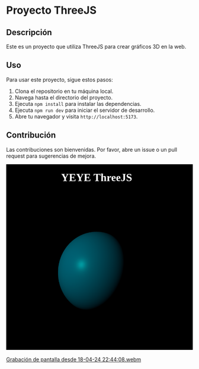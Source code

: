 # Proyecto ThreeJS

## Descripción

Este es un proyecto que utiliza ThreeJS para crear gráficos 3D en la web.

## Uso

Para usar este proyecto, sigue estos pasos:

1. Clona el repositorio en tu máquina local.
2. Navega hasta el directorio del proyecto.
3. Ejecuta `npm install` para instalar las dependencias.
4. Ejecuta `npm run dev` para iniciar el servidor de desarrollo.
5. Abre tu navegador y visita `http://localhost:5173`.

## Contribución

Las contribuciones son bienvenidas. Por favor, abre un issue o un pull request para sugerencias de mejora.

![alt text](image.png)

[Grabación de pantalla desde 18-04-24 22:44:08.webm](https://github.com/Jerdirlson/ThreeJS/assets/85373298/9454b0e7-0cae-4656-95f1-f420566625eb)
